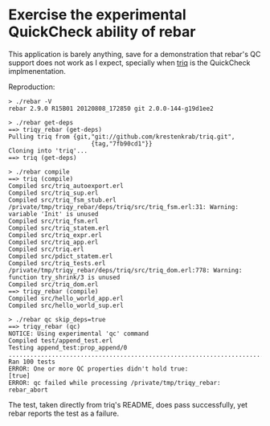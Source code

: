 # Exercise the experimental QuickCheck ability of rebar

This application is barely anything, save for a demonstration that rebar's QC
support does not work as I expect, specially when
[triq](https://github.com/krestenkrab/triq) is the QuickCheck implmenentation.

Reproduction:

```
> ./rebar -V
rebar 2.9.0 R15B01 20120808_172850 git 2.0.0-144-g19d1ee2

> ./rebar get-deps
==> triqy_rebar (get-deps)
Pulling triq from {git,"git://github.com/krestenkrab/triq.git",
                       {tag,"7fb90cd1"}}
Cloning into 'triq'...
==> triq (get-deps)

> ./rebar compile
==> triq (compile)
Compiled src/triq_autoexport.erl
Compiled src/triq_sup.erl
Compiled src/triq_fsm_stub.erl
/private/tmp/triqy_rebar/deps/triq/src/triq_fsm.erl:31: Warning: variable 'Init' is unused
Compiled src/triq_fsm.erl
Compiled src/triq_statem.erl
Compiled src/triq_expr.erl
Compiled src/triq_app.erl
Compiled src/triq.erl
Compiled src/pdict_statem.erl
Compiled src/triq_tests.erl
/private/tmp/triqy_rebar/deps/triq/src/triq_dom.erl:778: Warning: function try_shrink/3 is unused
Compiled src/triq_dom.erl
==> triqy_rebar (compile)
Compiled src/hello_world_app.erl
Compiled src/hello_world_sup.erl

> ./rebar qc skip_deps=true
==> triqy_rebar (qc)
NOTICE: Using experimental 'qc' command
Compiled test/append_test.erl
Testing append_test:prop_append/0
....................................................................................................
Ran 100 tests
ERROR: One or more QC properties didn't hold true:
[true]
ERROR: qc failed while processing /private/tmp/triqy_rebar: rebar_abort
```

The test, taken directly from triq's README, does pass successfully, yet rebar
reports the test as a failure.
